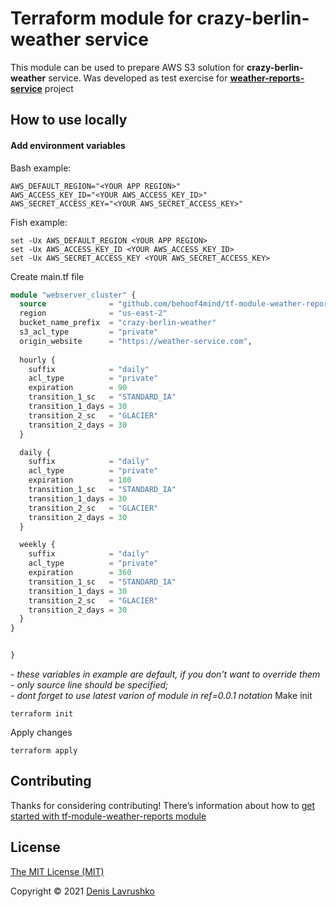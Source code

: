 # Terraform module for crazy-berlin-weather service
This module can be used to prepare AWS S3 solution for **crazy-berlin-weather** service. Was developed as test exercise for [**weather-reports-service**](https://github.com/behoof4mind/weather-reports-service) project

## How to use locally
#### Add environment variables
Bash example:
```shell
AWS_DEFAULT_REGION="<YOUR APP REGION>"
AWS_ACCESS_KEY_ID="<YOUR AWS_ACCESS_KEY_ID>"
AWS_SECRET_ACCESS_KEY="<YOUR AWS_SECRET_ACCESS_KEY>"
```
Fish example:
```shell
set -Ux AWS_DEFAULT_REGION <YOUR APP REGION>
set -Ux AWS_ACCESS_KEY_ID <YOUR AWS_ACCESS_KEY_ID>
set -Ux AWS_SECRET_ACCESS_KEY <YOUR AWS_SECRET_ACCESS_KEY>
```

Create main.tf file
```terraform
module "webserver_cluster" {
  source              = "github.com/behoof4mind/tf-module-weather-reports?ref=0.0.1"
  region              = "us-east-2"
  bucket_name_prefix  = "crazy-berlin-weather"
  s3_acl_type         = "private"
  origin_website      = "https://weather-service.com",
  
  hourly {
    suffix            = "daily"
    acl_type          = "private"
    expiration        = 90
    transition_1_sc   = "STANDARD_IA"
    transition_1_days = 30
    transition_2_sc   = "GLACIER"
    transition_2_days = 30
  }

  daily {
    suffix            = "daily"
    acl_type          = "private"
    expiration        = 180
    transition_1_sc   = "STANDARD_IA"
    transition_1_days = 30
    transition_2_sc   = "GLACIER"
    transition_2_days = 30
  }

  weekly {
    suffix            = "daily"
    acl_type          = "private"
    expiration        = 360
    transition_1_sc   = "STANDARD_IA"
    transition_1_days = 30
    transition_2_sc   = "GLACIER"
    transition_2_days = 30
  }
}


}
```
_- these variables in example are default, if you don't want to override them - only source line should be specified;_<br>
_- dont forget to use latest varion of module in ref=0.0.1 notation_
Make init
```shell
terraform init
```

Apply changes
```shell
terraform apply
```

## Contributing

Thanks for considering contributing! There’s information about how to [get started with tf-module-weather-reports module](CONTRIBUTE.md)

## License

[The MIT License (MIT)](LICENSE.md)

Copyright © 2021 [Denis Lavrushko](https://dlavrushko.de)